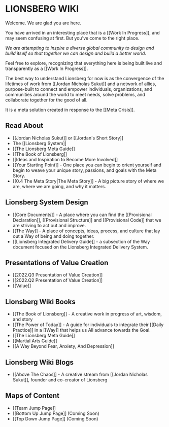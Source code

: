 # LIONSBERG WIKI

Welcome. We are glad you are here. 

You have arrived in an interesting place that is a [[Work In Progress]], and may seem confusing at first. But you've come to the right place. 

_We are attempting to inspire a diverse global community to design and build itself so that together we can design and build a better world_. 

Feel free to explore, recognizing that everything here is being built live and transparently as a [[Work In Progress]]. 

The best way to understand Lionsberg for now is as the convergence of the lifetimes of work from [[Jordan Nicholas Sukut]] and a network of allies, purpose-built to connect and empower individuals, organizations, and communities around the world to meet needs, solve problems, and collaborate together for the good of all. 

It is a meta solution created in response to the [[Meta Crisis]]. 

## Read About 
- [[Jordan Nicholas Sukut]] or [[Jordan's Short Story]]  
- The [[Lionsberg System]]  
- [[The Lionsberg Meta Guide]]  
- [[The Book of Lionsberg]]  
- [[Ideas and Inspiration to Become More Involved]]  
- [[Your Starting Point]] - One place you can begin to orient yourself and begin to weave your unique story, passions, and goals with the Meta Story. 
- [[0.4 The Meta Story|The Meta Story]] - A big picture story of where we are, where we are going, and why it matters.

## Lionsberg System Design
- [[Core Documents]] - A place where you can find the [[Provisional Declaration]], [[Provisional Structure]] and [[Provisional Code]] that we are striving to act out and improve. 
- [[The Way]] - A place of concepts, ideas, process, and culture that lay out a Way of being and doing together. 
- [[Lionsberg Integrated Delivery Guide]] - a subsection of the Way document focused on the Lionsberg Integrated Delivery System. 

## Presentations of Value Creation 

- [[2022.Q3 Presentation of Value Creation]]  
- [[2022.Q2 Presentation of Value Creation]]  
- [[Value]]  

## Lionsberg Wiki Books
- [[The Book of Lionsberg]] - A creative work in progress of art, wisdom, and story
- [[The Power of Today]] - A guide for individuals to integrate their [[Daily Practice]] in a [[Way]] that helps us All advance towards the Goal. 
- [[The Lionsberg Meta Guide]] 
- [[Martial Arts Guide]]  
- [[A Way Beyond Fear, Anxiety, And Depression]]  

## Lionsberg  Wiki Blogs
- [[Above The Chaos]] - A creative stream from [[Jordan Nicholas Sukut]], founder and co-creator of Lionsberg

## Maps of Content
- [[Team Jump Page]]  
- [[Bottom Up Jump Page]]  (Coming Soon)
- [[Top Down Jump Page]]  (Coming Soon)



